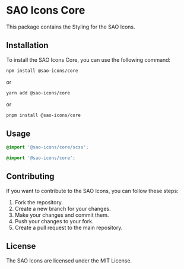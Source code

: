 # SAO Icons Core

This package contains the Styling for the SAO Icons.

## Installation

To install the SAO Icons Core, you can use the following command:

```bash
npm install @sao-icons/core
```

or

```bash
yarn add @sao-icons/core
```

or

```bash
pnpm install @sao-icons/core
```

## Usage

```scss
@import '@sao-icons/core/scss';
```

```css
@import '@sao-icons/core';
```

## Contributing

If you want to contribute to the SAO Icons, you can follow these steps:

1. Fork the repository.
2. Create a new branch for your changes.
3. Make your changes and commit them.
4. Push your changes to your fork.
5. Create a pull request to the main repository.

## License

The SAO Icons are licensed under the MIT License.
